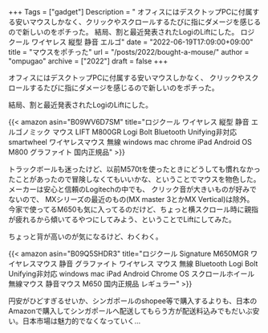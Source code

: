 +++
Tags = ["gadget"]
Description = " オフィスにはデスクトップPCに付属する安いマウスしかなく、クリックやスクロールするたびに指にダメージを感じるので新しいのをポチった。  結局、割と最近発表されたLogiのLiftにした。     ロジクール ワイヤレス 縦型 静音 エルゴ"
date = "2022-06-19T17:09:00+09:00"
title = "マウスをポチった"
url = "/posts/2022/bought-a-mouse/"
author = "ompugao"
archive = ["2022"]
draft = false
+++

<body>
<p>オフィスにはデスクトップPCに付属する安いマウスしかなく、
クリックやスクロールするたびに指にダメージを感じるので新しいのをポチった。</p>

<p>結局、割と最近発表されたLogiのLiftにした。</p>


{{< amazon asin="B09WV6D7SM" title="ロジクール ワイヤレス 縦型 静音 エルゴノミック マウス LIFT M800GR Logi Bolt Bluetooth Unifying非対応 smartwheel ワイヤレスマウス 無線 windows mac chrome iPad Android OS M800 グラファイト 国内正規品" >}}

<p>トラックボールも迷ったけど、以前M570tを使ったときにどうしても慣れなかったことがあったので冒険しなくてもいいかな、ということでマウスを物色した。
メーカーは安心と信頼のLogitechの中でも、
クリック音が大きいものが好みでないので、
MXシリーズの最近のもの(MX master 3とかMX Vertical)は除外。
今家で使ってるM650も気に入ってるのだけど、ちょっと横スクロール時に親指が疲れるから傾いてるやつにしてみよう、ということでLiftにしてみた。</p>

<p>ちょっと背が高いのが気になるけど、わくわく。</p>

{{< amazon asin="B09Q5SHDR3" title="ロジクール Signature M650MGR ワイヤレスマウス 静音 グラファイト ワイヤレス マウス 無線 Bluetooth Logi Bolt Unifying非対応 windows mac iPad Android Chrome OS スクロールホイール 無線マウス 静音マウス M650 国内正規品 レギュラー" >}}

<p>円安がひどすぎるせいか、シンガポールのshopee等で購入するよりも、日本のAmazonで購入してシンガポールへ配送してもらう方が配送料込みでもだいぶ安い。日本市場は魅力的でなくなっていく…</p>
</body>
